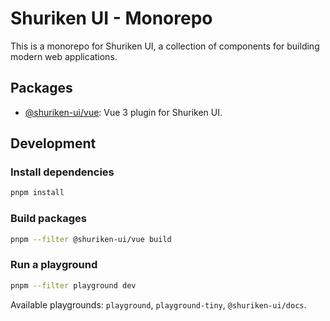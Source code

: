 # Shuriken UI - Monorepo

This is a monorepo for Shuriken UI, a collection of components for building modern web applications.

## Packages

- [@shuriken-ui/vue](./packages/nuxt/README.md): Vue 3 plugin for Shuriken UI.

## Development

### Install dependencies

```bash
pnpm install
```

### Build packages

```bash
pnpm --filter @shuriken-ui/vue build
```

### Run a playground

```bash
pnpm --filter playground dev
```

Available playgrounds: `playground`, `playground-tiny`, `@shuriken-ui/docs`.
